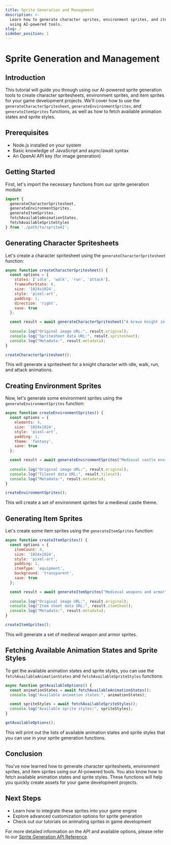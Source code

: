 ```yaml
---
title: Sprite Generation and Management
description: >-
  Learn how to generate character sprites, environment sprites, and item sprites
  using AI-powered tools.
slug: /
sidebar_position: 1
---
```


# Sprite Generation and Management

## Introduction

This tutorial will guide you through using our AI-powered sprite generation tools to create character spritesheets, environment sprites, and item sprites for your game development projects. We'll cover how to use the `generateCharacterSpritesheet`, `generateEnvironmentSprites`, and `generateItemSprites` functions, as well as how to fetch available animation states and sprite styles.

## Prerequisites

- Node.js installed on your system
- Basic knowledge of JavaScript and async/await syntax
- An OpenAI API key (for image generation)

## Getting Started

First, let's import the necessary functions from our sprite generation module:

```javascript
import {
  generateCharacterSpritesheet,
  generateEnvironmentSprites,
  generateItemSprites,
  fetchAvailableAnimationStates,
  fetchAvailableSpriteStyles
} from './path/to/spriteAI';
```

## Generating Character Spritesheets

Let's create a character spritesheet using the `generateCharacterSpritesheet` function:

```javascript
async function createCharacterSpritesheet() {
  const options = {
    states: ['idle', 'walk', 'run', 'attack'],
    framesPerState: 6,
    size: '1024x1024',
    style: 'pixel-art',
    padding: 1,
    direction: 'right',
    save: true
  };

  const result = await generateCharacterSpritesheet("A brave knight in shining armor", options);
  
  console.log("Original image URL:", result.original);
  console.log("Spritesheet data URL:", result.spritesheet);
  console.log("Metadata:", result.metadata);
}

createCharacterSpritesheet();
```

This will generate a spritesheet for a knight character with idle, walk, run, and attack animations.

## Creating Environment Sprites

Now, let's generate some environment sprites using the `generateEnvironmentSprites` function:

```javascript
async function createEnvironmentSprites() {
  const options = {
    elements: 4,
    size: '1024x1024',
    style: 'pixel-art',
    padding: 1,
    theme: 'fantasy',
    save: true
  };

  const result = await generateEnvironmentSprites("Medieval castle environment", options);
  
  console.log("Original image URL:", result.original);
  console.log("Tileset data URL:", result.tileset);
  console.log("Metadata:", result.metadata);
}

createEnvironmentSprites();
```

This will create a set of environment sprites for a medieval castle theme.

## Generating Item Sprites

Let's create some item sprites using the `generateItemSprites` function:

```javascript
async function createItemSprites() {
  const options = {
    itemCount: 4,
    size: '1024x1024',
    style: 'pixel-art',
    padding: 1,
    itemType: 'equipment',
    background: 'transparent',
    save: true
  };

  const result = await generateItemSprites("Medieval weapons and armor", options);
  
  console.log("Original image URL:", result.original);
  console.log("Item sheet data URL:", result.itemSheet);
  console.log("Metadata:", result.metadata);
}

createItemSprites();
```

This will generate a set of medieval weapon and armor sprites.

## Fetching Available Animation States and Sprite Styles

To get the available animation states and sprite styles, you can use the `fetchAvailableAnimationStates` and `fetchAvailableSpriteStyles` functions:

```javascript
async function getAvailableOptions() {
  const animationStates = await fetchAvailableAnimationStates();
  console.log("Available animation states:", animationStates);

  const spriteStyles = await fetchAvailableSpriteStyles();
  console.log("Available sprite styles:", spriteStyles);
}

getAvailableOptions();
```

This will print out the lists of available animation states and sprite styles that you can use in your sprite generation functions.

## Conclusion

You've now learned how to generate character spritesheets, environment sprites, and item sprites using our AI-powered tools. You also know how to fetch available animation states and sprite styles. These functions will help you quickly create assets for your game development projects.

## Next Steps

- Learn how to integrate these sprites into your game engine
- Explore advanced customization options for sprite generation
- Check out our tutorials on animating sprites in game development

For more detailed information on the API and available options, please refer to our [Sprite Generation API Reference](/docs/api-reference/sprite-generation).

